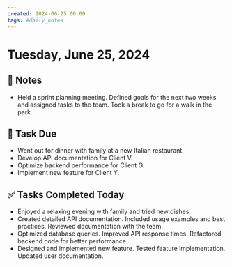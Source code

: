```yaml
---
created: 2024-06-25 00:00
tags: #daily_notes
---
```


# Tuesday, June 25, 2024

## 📓 Notes
- Held a sprint planning meeting. Defined goals for the next two weeks and assigned tasks to the team. Took a break to go for a walk in the park.

## 📅 Task Due
- Went out for dinner with family at a new Italian restaurant.
- Develop API documentation for Client V.
- Optimize backend performance for Client G.
- Implement new feature for Client Y.

## ✅ Tasks Completed Today
- Enjoyed a relaxing evening with family and tried new dishes.
- Created detailed API documentation. Included usage examples and best practices. Reviewed documentation with the team.
- Optimized database queries. Improved API response times. Refactored backend code for better performance.
- Designed and implemented new feature. Tested feature implementation. Updated user documentation.
